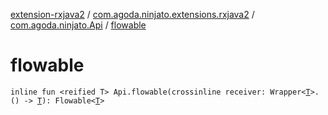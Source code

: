 [extension-rxjava2](../../index.md) / [com.agoda.ninjato.extensions.rxjava2](../index.md) / [com.agoda.ninjato.Api](index.md) / [flowable](./flowable.md)

# flowable

`inline fun <reified T> Api.flowable(crossinline receiver: Wrapper<`[`T`](flowable.md#T)`>.() -> `[`T`](flowable.md#T)`): Flowable<`[`T`](flowable.md#T)`>`